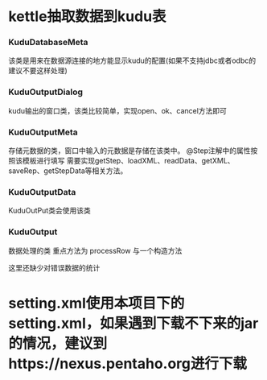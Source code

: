 # kettle抽取数据到kudu表
### KuduDatabaseMeta 
该类是用来在数据源连接的地方能显示kudu的配置(如果不支持jdbc或者odbc的建议不要这样处理)
### KuduOutputDialog
kudu输出的窗口类，该类比较简单，实现open、ok、cancel方法即可

### KuduOutputMeta
存储元数据的类，窗口中输入的元数据是存储在该类中。
@Step注解中的属性按照该模板进行填写
需要实现getStep、loadXML、readData、getXML、saveRep、getStepData等相关方法。

### KuduOutputData
KuduOutPut类会使用该类

### KuduOutput
数据处理的类
    重点方法为  processRow 与一个构造方法



这里还缺少对错误数据的统计   



# setting.xml使用本项目下的setting.xml，如果遇到下载不下来的jar的情况，建议到https://nexus.pentaho.org进行下载